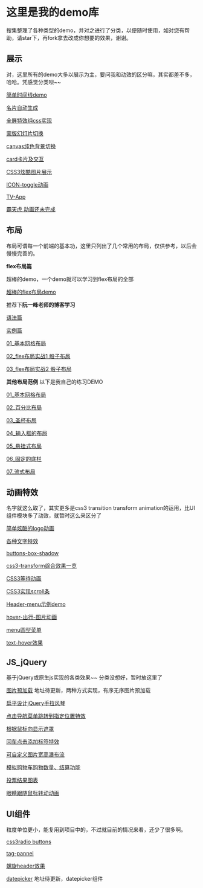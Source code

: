# 这里是我的demo库

搜集整理了各种类型的demo，并对之进行了分类，以便随时使用，如对您有帮助，请star下，再fork拿去改成你想要的效果，谢谢。

## 展示
对，这里所有的demo大多以展示为主，要问我和动效的区分嘛，其实都差不多，哈哈。凭感觉分类呗~~

[简单时间线demo](http://fridolph.top/demos/%E7%AE%80%E5%8D%95%E6%97%B6%E9%97%B4%E7%BA%BFdemo/index.html)

[名片自动生成](http://blog.fridolph.top/demos/%E5%90%8D%E7%89%87%E8%87%AA%E5%8A%A8%E7%94%9F%E6%88%90/index.html)

[全屏特效纯css实现](http://blog.fridolph.top/demos/%E5%85%A8%E5%B1%8F%E7%89%B9%E6%95%88%E7%BA%AFcss%E5%AE%9E%E7%8E%B0/index.html)

[蒙版幻灯片切换](http://blog.fridolph.top/demos/%E5%85%A8%E5%B1%8F%E6%A0%85%E6%A0%BC%E8%83%8C%E6%99%AF%E5%8A%A8%E7%94%BB/index.html)

[canvas纯色背景切换](http://blog.fridolph.top/demos/canvas%E7%BA%AF%E8%89%B2%E8%83%8C%E6%99%AF%E5%88%87%E6%8D%A2/index.html)

[card卡片及交互](http://blog.fridolph.top/demos/card%E5%8D%A1%E7%89%87%E5%8F%8A%E4%BA%A4%E4%BA%92/index.html)

[CSS3炫酷图片展示](http://blog.fridolph.top/demos/CSS3%E7%82%AB%E9%85%B7%E5%9B%BE%E7%89%87%E5%B1%95%E7%A4%BA/index.html)

[ICON-toggle动画](http://blog.fridolph.top/demos/ICON-toggle%E5%8A%A8%E7%94%BB/index.html)

[TV-App](http://blog.fridolph.top/demos/TV-App/index.html)

[霸天虎 动画还未完成](http://blog.fridolph.top/demos/batianhu/index.html)

## 布局
布局可谓每一个前端的基本功，这里只列出了几个常用的布局，仅供参考，以后会慢慢完善的。

**flex布局篇**

超棒的demo，一个demo就可以学习到flex布局的全部

[超棒的flex布局demo](http://blog.fridolph.top/demos/flex%E5%B8%83%E5%B1%80%E7%9B%B8%E5%85%B3/%E8%B6%85%E6%A3%92%E7%9A%84demo/index.html)

推荐下**阮一峰老师的博客学习**

[语法篇](http://www.ruanyifeng.com/blog/2015/07/flex-grammar.html?utm_source=tuicool)

[实例篇](http://www.ruanyifeng.com/blog/2015/07/flex-examples.html)

[01_基本网格布局](http://blog.fridolph.top/demos/flex%E5%B8%83%E5%B1%80%E7%9B%B8%E5%85%B3/%E8%AF%AD%E6%B3%95%E7%AF%87/01_%E5%9F%BA%E6%9C%AC%E8%AF%AD%E6%B3%95.html)

[02_flex布局实战1 骰子布局](http://blog.fridolph.top/demos/flex%E5%B8%83%E5%B1%80%E7%9B%B8%E5%85%B3/%E8%AF%AD%E6%B3%95%E7%AF%87/02_flex%E5%B8%83%E5%B1%80%E5%AE%9E%E6%88%981%E9%AA%B0%E5%AD%90%E5%B8%83%E5%B1%80.html)

[03_flex布局实战2 骰子布局](http://blog.fridolph.top/demos/flex%E5%B8%83%E5%B1%80%E7%9B%B8%E5%85%B3/%E8%AF%AD%E6%B3%95%E7%AF%87/03_flex%E5%B8%83%E5%B1%80%E5%AE%9E%E6%88%982%E9%AA%B0%E5%AD%90%E5%B8%83%E5%B1%80.html)

**其他布局范例** 以下是我自己的练习DEMO

[01_基本网格布局](http://blog.fridolph.top/demos/flex%E5%B8%83%E5%B1%80%E7%9B%B8%E5%85%B3/%E7%BD%91%E6%A0%BC%E5%B8%83%E5%B1%80/01_%E5%9F%BA%E6%9C%AC%E7%BD%91%E6%A0%BC%E5%B8%83%E5%B1%80.html)

[02_百分比布局](http://blog.fridolph.top/demos/flex%E5%B8%83%E5%B1%80%E7%9B%B8%E5%85%B3/%E7%BD%91%E6%A0%BC%E5%B8%83%E5%B1%80/02_%E7%99%BE%E5%88%86%E6%AF%94%E5%B8%83%E5%B1%80.html)

[03_圣杯布局](http://blog.fridolph.top/demos/flex%E5%B8%83%E5%B1%80%E7%9B%B8%E5%85%B3/%E7%BD%91%E6%A0%BC%E5%B8%83%E5%B1%80/03_%E5%9C%A3%E6%9D%AF%E5%B8%83%E5%B1%80.html)

[04_输入框的布局](http://blog.fridolph.top/demos/flex%E5%B8%83%E5%B1%80%E7%9B%B8%E5%85%B3/%E7%BD%91%E6%A0%BC%E5%B8%83%E5%B1%80/04_%E8%BE%93%E5%85%A5%E6%A1%86%E7%9A%84%E5%B8%83%E5%B1%80.html)

[05_悬挂式布局](http://blog.fridolph.top/demos/flex%E5%B8%83%E5%B1%80%E7%9B%B8%E5%85%B3/%E7%BD%91%E6%A0%BC%E5%B8%83%E5%B1%80/05_%E6%82%AC%E6%8C%82%E5%BC%8F%E5%B8%83%E5%B1%80.html)

[06_固定的底栏](http://blog.fridolph.top/demos/flex%E5%B8%83%E5%B1%80%E7%9B%B8%E5%85%B3/%E7%BD%91%E6%A0%BC%E5%B8%83%E5%B1%80/06_%E5%9B%BA%E5%AE%9A%E7%9A%84%E5%BA%95%E6%A0%8F.html)

[07_流式布局](http://blog.fridolph.top/demos/flex%E5%B8%83%E5%B1%80%E7%9B%B8%E5%85%B3/%E7%BD%91%E6%A0%BC%E5%B8%83%E5%B1%80/07_%E6%B5%81%E5%BC%8F%E5%B8%83%E5%B1%80.html)


## 动画特效
名字就这么取了，其实更多是css3 transition transform animation的运用，比UI组件模块多了动效，就暂时这么来区分了

<a href="http://blog.fridolph.top/demos/%E7%AE%80%E5%8D%95%E7%82%AB%E9%85%B7%E7%9A%84logo%E5%8A%A8%E7%94%BB/index.html" target="_blank">简单炫酷的logo动画</a>


<a href="http://blog.fridolph.top/demos/%E6%96%87%E5%AD%97%E7%89%B9%E6%95%88/index.html" target="_blank">各种文字特效</a>

<a href="http://blog.fridolph.top/demos/buttons-box-shadow/index.html" target="_blank">buttons-box-shadow</a>

<a href="http://blog.fridolph.top/demos/css3-transform/index.html" target="_blank">css3-transform综合效果一览</a>

<a href="http://blog.fridolph.top/demos/CSS3%E7%AD%89%E5%BE%85%E5%8A%A8%E7%94%BB/index.html" target="_blank">CSS3等待动画</a>

<a href="http://blog.fridolph.top/demos/CSS3%E5%AE%9E%E7%8E%B0scroll%E6%9D%A1/index.html" target="_blank">CSS3实现scroll条</a>

<a href="http://blog.fridolph.top/demos/Header-menu/index.html" target="_blank">Header-menu示例demo</a>

<a href="http://blog.fridolph.top/demos/hover-%E5%87%BA%E8%A1%8C-%E5%9B%BE%E7%89%87%E5%8A%A8%E7%94%BB/index.html" target="_blank">hover-出行-图片动画</a>

<a href="http://blog.fridolph.top/demos/menu%E5%9C%86%E5%9E%8B%E8%8F%9C%E5%8D%95/index.html" target="_blank">menu圆型菜单</a>

<a href="http://blog.fridolph.top/demos/text-hover%E6%95%88%E6%9E%9C/index.html" target="_blank">text-hover效果</a>



## JS_jQuery 
基于jQuery或原生js实现的各类效果~~ 分类没想好，暂时放这里了

[图片预加载]()
地址待更新，两种方式实现，有序无序图片预加载

[扁平设计jQuery手拉风琴](http://blog.fridolph.top/demos/JS_JQuery/%E6%89%81%E5%B9%B3%E8%AE%BE%E8%AE%A1jQuery%E6%89%8B%E6%8B%89%E9%A3%8E%E7%90%B4/index.html)

[点击导航菜单跳转到指定位置特效](http://blog.fridolph.top/demos/JS_JQuery/%E7%82%B9%E5%87%BB%E5%AF%BC%E8%88%AA%E8%8F%9C%E5%8D%95%E8%B7%B3%E8%BD%AC%E5%88%B0%E6%8C%87%E5%AE%9A%E4%BD%8D%E7%BD%AE%E7%89%B9%E6%95%88/index.html)

[根据鼠标向显示遮罩](http://blog.fridolph.top/demos/JS_JQuery/%E6%A0%B9%E6%8D%AE%E9%BC%A0%E6%A0%87%E5%90%91%E6%98%BE%E7%A4%BA%E9%81%AE%E7%BD%A9/index.html)

[回车点击添加标签特效](http://blog.fridolph.top/demos/JS_JQuery/%E5%9B%9E%E8%BD%A6%E7%82%B9%E5%87%BB%E6%B7%BB%E5%8A%A0%E6%A0%87%E7%AD%BE%E7%89%B9%E6%95%88/index.html)

[可自定义图片宽高瀑布流](http://blog.fridolph.top/demos/JS_JQuery/%E5%8F%AF%E8%87%AA%E5%AE%9A%E4%B9%89%E5%9B%BE%E7%89%87%E5%AE%BD%E9%AB%98%E7%80%91%E5%B8%83%E6%B5%81/index.html)

[模拟购物车购物数量、结算功能](http://blog.fridolph.top/demos/JS_JQuery/%E6%A8%A1%E6%8B%9F%E8%B4%AD%E7%89%A9%E8%BD%A6%E8%B4%AD%E7%89%A9%E6%95%B0%E9%87%8F%E3%80%81%E7%BB%93%E7%AE%97%E5%8A%9F%E8%83%BD/index.html)

[投票结果图表](http://blog.fridolph.top/demos/JS_JQuery/%E6%8A%95%E7%A5%A8%E7%BB%93%E6%9E%9C%E5%9B%BE%E8%A1%A8/index.html)

[眼睛跟随鼠标转动动画](http://blog.fridolph.top/demos/JS_JQuery/%E7%9C%BC%E7%9D%9B%E8%B7%9F%E9%9A%8F%E9%BC%A0%E6%A0%87%E8%BD%AC%E5%8A%A8%E5%8A%A8%E7%94%BB/index.html)


## UI组件

粒度单位更小，能复用到项目中的，不过就目前的情况来看，还少了很多啊。

[css3radio buttons](http://blog.fridolph.top/demos/css3radio-buttons/index.html)

[tag-pannel](http://blog.fridolph.top/demos/tag-pannel/index.html)

[螺旋header效果](http://blog.fridolph.top/demos/luoxuanNav/index.html)

[datepicker](地址待上传)
地址待更新，datepicker组件
